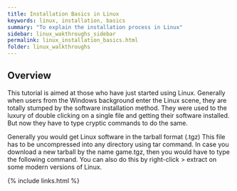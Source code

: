 ```yaml
---
title: Installation Basics in Linux
keywords: linux, installation, basics
summary: "To explain the installation process in Linux"
sidebar: linux_wakthroughs_sidebar
permalink: linux_installation_basics.html
folder: linux_walkthroughs
---
```


## Overview

This  tutorial is aimed at those who have just started using Linux. Generally when users from the Windows background enter the Linux scene, they are totally stumped by the software installation method. They were used to the luxury of double clicking on a single file and getting their software installed. But now they have to type cryptic commands to do the same.

Generally you would get Linux software in the tarball format (.tgz) This file has to be uncompressed into any directory using tar command. In case you download a new tarball by the name game.tgz, then you would have to type the following command. You can also do this by right-click > extract on some modern versions of Linux.

{% include links.html %}
